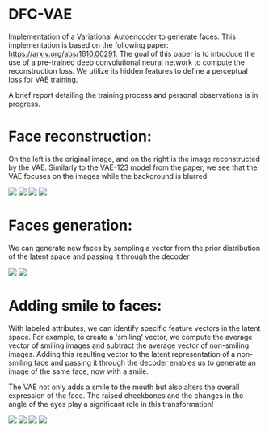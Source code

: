 # DFC-VAE
Implementation of a Variational Autoencoder to generate faces. This implementation is based on the following paper: https://arxiv.org/abs/1610.00291. 
The goal of this paper is to introduce the use of a pre-trained deep convolutional neural network to compute the reconstruction loss. We utilize its hidden features to define a perceptual loss for VAE training.

A brief report detailing the training process and personal observations is in progress.

# Face reconstruction:

On the left is the original image, and on the right is the image reconstructed by the VAE. Similarly to the VAE-123 model from the paper, we see that the VAE focuses on the images while the background is blurred.

<div>
	<img src='/images/recon_one.png'>
  <img src='/images/recon_two.png'>
  <img src='/images/recon_three.png'>
  <img src='/images/recon_four.png'>
</div>

# Faces generation:

We can generate new faces by sampling a vector from the prior distribution of the latent space and passing it through the decoder

<div>
  <img src='/images/generation0.png'>
	<img src='/images/generation1.png'>
</div>

# Adding smile to faces:

With labeled attributes, we can identify specific feature vectors in the latent space. For example, to create a 'smiling' vector, we compute the average vector of smiling images and subtract the average vector of non-smiling images. Adding this resulting vector to the latent representation of a non-smiling face and passing it through the decoder enables us to generate an image of the same face, now with a smile.

The VAE not only adds a smile to the mouth but also alters the overall expression of the face. The raised cheekbones and the changes in the angle of the eyes play a significant role in this transformation!

<div>
  <img src='/images/one.png'>
<img src='/images/four.png'>
  <img src='/images/two.png'>
  <img src='/images/three.png'>
  
</div>

